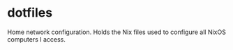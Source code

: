 # dotfiles
Home network configuration. Holds the Nix files used to configure all NixOS computers I access.
